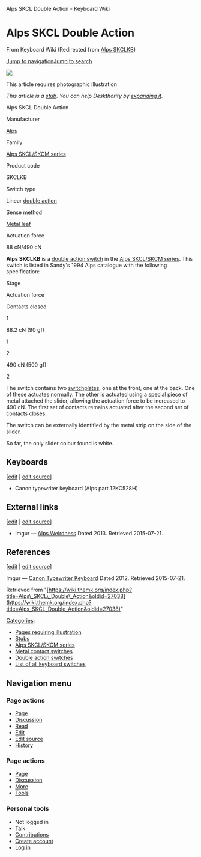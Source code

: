 Alps SKCL Double Action - Keyboard Wiki

Alps SKCL Double Action
=======================

From Keyboard Wiki (Redirected from [Alps SKCLKB](https://wiki.themk.org/index.php?title=Alps_SKCLKB&redirect=no "Alps SKCLKB")) 

[Jump to navigation](https://wiki.themk.org/index.php/Alps_SKCLKB#column-one)[Jump to search](https://wiki.themk.org/index.php/Alps_SKCLKB#searchInput)

![](https://wiki.themk.org/images/1/1a/Template_icon--Illustration.png)

This article requires photographic illustration

*This article is a [stub](https://wiki.themk.org/index.php/Deskthority:stub "Deskthority:stub"). You can help Deskthority by [expanding it](https://wiki.themk.org/index.php?title=Alps_SKCL_Double_Action&action=edit).*

Alps SKCL Double Action

Manufacturer

[Alps](https://wiki.themk.org/index.php/Alps "Alps")

Family

[Alps SKCL/SKCM series](https://wiki.themk.org/index.php/Alps_SKCL/SKCM_series "Alps SKCL/SKCM series")

Product code

SKCLKB

Switch type

Linear [double action](https://wiki.themk.org/index.php/Double_action_switch "Double action switch")

Sense method

[Metal leaf](https://wiki.themk.org/index.php/Contact_mechanism#Metal_leaf "Contact mechanism")

Actuation force

88 cN/490 cN

**Alps SKCLKB** is a [double action switch](https://wiki.themk.org/index.php/Double_action_switch "Double action switch") in the [Alps SKCL/SKCM series](https://wiki.themk.org/index.php/Alps_SKCL/SKCM_series "Alps SKCL/SKCM series"). This switch is listed in Sandy's 1994 Alps catalogue with the following specification:

Stage

Actuation force

Contacts closed

1

88.2 cN (90 gf)

1

2

490 cN (500 gf)

2

The switch contains two [switchplates](https://wiki.themk.org/index.php/Switchplate "Switchplate"), one at the front, one at the back. One of these actuates normally. The other is actuated using a special piece of metal attached the slider, allowing the actuation force to be increased to 490 cN. The first set of contacts remains actuated after the second set of contacts closes.

The switch can be externally identified by the metal strip on the side of the slider.<ref name="12KC528H" />

So far, the only slider colour found is white.

Keyboards
---------

\[[edit](https://wiki.themk.org/index.php?title=Alps_SKCL_Double_Action&veaction=edit&section=1 "Edit section: Keyboards") | [edit source](https://wiki.themk.org/index.php?title=Alps_SKCL_Double_Action&action=edit&section=1 "Edit section's source code: Keyboards")\]

*   Canon typewriter keyboard (Alps part 12KC528H)<ref name="12KC528H" />

External links
--------------

\[[edit](https://wiki.themk.org/index.php?title=Alps_SKCL_Double_Action&veaction=edit&section=2 "Edit section: External links") | [edit source](https://wiki.themk.org/index.php?title=Alps_SKCL_Double_Action&action=edit&section=2 "Edit section's source code: External links")\]

*   Imgur — [Alps Weirdness](http://imgur.com/a/ldnlP) Dated 2013. Retrieved 2015-07-21.

References
----------

\[[edit](https://wiki.themk.org/index.php?title=Alps_SKCL_Double_Action&veaction=edit&section=3 "Edit section: References") | [edit source](https://wiki.themk.org/index.php?title=Alps_SKCL_Double_Action&action=edit&section=3 "Edit section's source code: References")\]

<references> <ref name="12KC528H">Imgur — [Canon Typewriter Keyboard](http://imgur.com/a/peni7#eJh1z) Dated 2012. Retrieved 2015-07-21.</ref> </references>

Retrieved from "[https://wiki.themk.org/index.php?title=Alps\_SKCL\_Double\_Action&oldid=27038](https://wiki.themk.org/index.php?title=Alps_SKCL_Double_Action&oldid=27038)"

[Categories](https://wiki.themk.org/index.php/Special:Categories "Special:Categories"):

*   [Pages requiring illustration](https://wiki.themk.org/index.php/Category:Pages_requiring_illustration "Category:Pages requiring illustration")
*   [Stubs](https://wiki.themk.org/index.php/Category:Stubs "Category:Stubs")
*   [Alps SKCL/SKCM series](https://wiki.themk.org/index.php/Category:Alps_SKCL/SKCM_series "Category:Alps SKCL/SKCM series")
*   [Metal contact switches](https://wiki.themk.org/index.php/Category:Metal_contact_switches "Category:Metal contact switches")
*   [Double action switches](https://wiki.themk.org/index.php/Category:Double_action_switches "Category:Double action switches")
*   [List of all keyboard switches](https://wiki.themk.org/index.php/Category:List_of_all_keyboard_switches "Category:List of all keyboard switches")

Navigation menu
---------------

### Page actions

*   [Page](https://wiki.themk.org/index.php/Alps_SKCL_Double_Action "View the content page [c]")
*   [Discussion](https://wiki.themk.org/index.php?title=Talk:Alps_SKCL_Double_Action&action=edit&redlink=1 "Discussion about the content page (page does not exist) [t]")
*   [Read](https://wiki.themk.org/index.php/Alps_SKCL_Double_Action)
*   [Edit](https://wiki.themk.org/index.php?title=Alps_SKCL_Double_Action&veaction=edit "Edit this page [v]")
*   [Edit source](https://wiki.themk.org/index.php?title=Alps_SKCL_Double_Action&action=edit "Edit the source code of this page [e]")
*   [History](https://wiki.themk.org/index.php?title=Alps_SKCL_Double_Action&action=history "Past revisions of this page [h]")

### Page actions

*   [Page](https://wiki.themk.org/index.php/Alps_SKCL_Double_Action "Page")
*   [Discussion](https://wiki.themk.org/index.php?title=Talk:Alps_SKCL_Double_Action&action=edit&redlink=1 " (page does not exist)")
*   [More](https://wiki.themk.org/index.php/Alps_SKCLKB#p-cactions)
*   [Tools](https://wiki.themk.org/index.php/Alps_SKCLKB#p-tb "Tools")

### Personal tools

*   Not logged in
*   [Talk](https://wiki.themk.org/index.php/Special:MyTalk "Discussion about edits from this IP address [n]")
*   [Contributions](https://wiki.themk.org/index.php/Special:MyContributions "A list of edits made from this IP address [y]")
*   [Create account](https://wiki.themk.org/index.php?title=Special:CreateAccount&returnto=Alps+SKCL+Double+Action "You are encouraged to create an account and log in; however, it is not mandatory")
*   [Log in](https://wiki.themk.org/index.php?title=Special:UserLogin&returnto=Alps+SKCL+Double+Action "You are encouraged to log in; however, it is not mandatory [o]")

[](https://wiki.themk.org/index.php/Main_Page) [](https://wiki.themk.org/index.php/Alps_SKCLKB#sidebar "Jump to navigation")[](https://wiki.themk.org/index.php/Alps_SKCLKB#p-personal "user tools")[](https://wiki.themk.org/index.php/Alps_SKCLKB#globalWrapper "back to top")